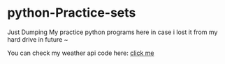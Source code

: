 # python-Practice-sets

Just Dumping My practice python programs here in case i lost it from my hard drive in future ~

You can check my weather api code here: [click me](https://replit.com/@AdmiralAnne/weatherapi#main.py)
